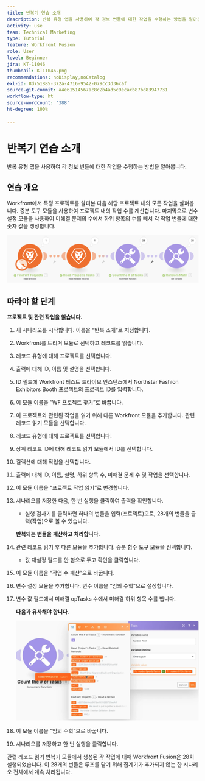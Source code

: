 ```yaml
---
title: 반복기 연습 소개
description: 반복 유형 앱을 사용하여 각 정보 번들에 대한 작업을 수행하는 방법을 알아봅니다.
activity: use
team: Technical Marketing
type: Tutorial
feature: Workfront Fusion
role: User
level: Beginner
jira: KT-11046
thumbnail: KT11046.png
recommendations: noDisplay,noCatalog
exl-id: 8d751885-372a-4716-9542-079cc3d36caf
source-git-commit: a4e61514567ac8c2b4ad5c9ecacb87bd83947731
workflow-type: ht
source-wordcount: '388'
ht-degree: 100%

---
```


# 반복기 연습 소개

반복 유형 앱을 사용하여 각 정보 번들에 대한 작업을 수행하는 방법을 알아봅니다.

## 연습 개요

Workfront에서 특정 프로젝트를 살펴본 다음 해당 프로젝트 내의 모든 작업을 살펴봅니다. 증분 도구 모듈을 사용하여 프로젝트 내의 작업 수를 계산합니다. 마지막으로 변수 설정 모듈을 사용하여 미해결 문제의 수에서 하위 항목의 수를 빼서 각 작업 번들에 대한 숫자 값을 생성합니다.

![반복기 소개 이미지 1](../12-exercises/assets/introduction-to-iterators-walkthrough-1.png)

## 따라야 할 단계

**프로젝트 및 관련 작업을 읽습니다.**

1. 새 시나리오를 시작합니다. 이름을 “반복 소개”로 지정합니다.
1. Workfront를 트리거 모듈로 선택하고 레코드를 읽습니다.
1. 레코드 유형에 대해 프로젝트를 선택합니다.
1. 출력에 대해 ID, 이름 및 설명을 선택합니다.
1. ID 필드에 Workfront 테스트 드라이브 인스턴스에서 Northstar Fashion Exhibitors Booth 프로젝트의 프로젝트 ID를 입력합니다.
1. 이 모듈 이름을 “WF 프로젝트 찾기”로 바꿉니다.
1. 이 프로젝트와 관련된 작업을 읽기 위해 다른 Workfront 모듈을 추가합니다. 관련 레코드 읽기 모듈을 선택합니다.
1. 레코드 유형에 대해 프로젝트를 선택합니다.
1. 상위 레코드 ID에 대해 레코드 읽기 모듈에서 ID를 선택합니다.
1. 컬렉션에 대해 작업을 선택합니다.
1. 출력에 대해 ID, 이름, 설명, 하위 항목 수, 미해결 문제 수 및 작업을 선택합니다.
1. 이 모듈 이름을 “프로젝트 작업 읽기”로 변경합니다.
1. 시나리오를 저장한 다음, 한 번 실행을 클릭하여 출력을 확인합니다.

   + 실행 검사기를 클릭하면 하나의 번들을 입력(프로젝트)으로, 28개의 번들을 출력(작업)으로 볼 수 있습니다.

   **반복되는 번들을 계산하고 처리합니다.**

1. 관련 레코드 읽기 후 다른 모듈을 추가합니다. 증분 함수 도구 모듈을 선택합니다.

   + 값 재설정 필드를 안 함으로 두고 확인을 클릭합니다.

1. 이 모듈 이름을 “작업 수 계산”으로 바꿉니다.
1. 변수 설정 모듈을 추가합니다. 변수 이름을 “임의 수학”으로 설정합니다.
1. 변수 값 필드에서 미해결 opTasks 수에서 미해결 하위 항목 수를 뺍니다.

   **다음과 유사해야 합니다.**

   ![반복기 소개 이미지 2](../12-exercises/assets/introduction-to-iterators-walkthrough-2.png)

1. 이 모듈 이름을 “임의 수학”으로 바꿉니다.
1. 시나리오를 저장하고 한 번 실행을 클릭합니다.

관련 레코드 읽기 반복기 모듈에서 생성된 각 작업에 대해 Workfront Fusion은 28회 실행되었습니다. 이 28개의 번들은 루프를 닫기 위해 집계기가 추가되지 않는 한 시나리오 전체에서 계속 처리됩니다.
